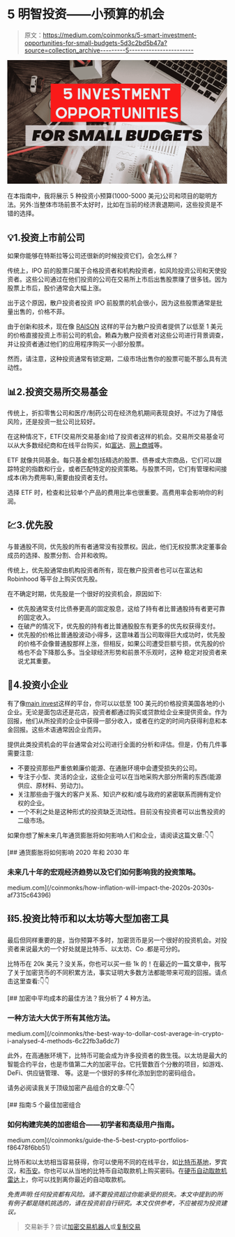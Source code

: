 # 5 明智投资——小预算的机会

> 原文：<https://medium.com/coinmonks/5-smart-investment-opportunities-for-small-budgets-5d3c2bd5b47a?source=collection_archive---------5----------------------->

![](img/c4368eb224db6fe684ec31cd2ebb9b1d.png)

在本指南中，我将展示 5 种投资小预算(1000-5000 美元)公司和项目的聪明方法。另外:当整体市场前景不太好时，比如在当前的经济衰退期间，这些投资是不错的选择。

## 💡1.投资上市前公司

如果你能够在特斯拉等公司还很新的时候投资它们，会怎么样？

传统上，IPO 前的股票只属于合格投资者和机构投资者，如风险投资公司和天使投资者。这些公司通过在他们投资的公司在交易所上市后出售股票赚了很多钱。因为股票上市后，股价通常会大幅上涨。

出于这个原因，散户投资者投资 IPO 前股票的机会很小，因为这些股票通常是批量出售的，价格不菲。

由于创新和技术，现在像 [RAISON](https://raison.ai/) 这样的平台为散户投资者提供了以低至 1 美元的价格直接投资上市前公司的机会。赖森为散户投资者对这些公司进行背景调查，并让投资者通过他们的应用程序购买一小部分股票。

然而，请注意，这种投资通常有锁定期，二级市场出售你的股票可能不那么具有流动性。

## 📊2.投资交易所交易基金

传统上，折扣零售公司和医疗/制药公司在经济危机期间表现良好。不过为了降低风险，还是投资一批公司比较好。

在这种情况下，ETF(交易所交易基金)给了投资者这样的机会。交易所交易基金可以从大多数经纪商和在线平台购买，如[富达](https://www.fidelity.com/)、[网上商城](https://www.webull.com/)等。

ETF 就像共同基金。每只基金都包括精选的股票、债券或大宗商品，它们可以跟踪特定的指数和行业，或者匹配特定的投资策略。与股票不同，它们有管理和间接成本(称为费用率),需要由投资者支付。

选择 ETF 时，检查和比较单个产品的费用比率也很重要。高费用率会影响你的利润。

## 💹3.优先股

与普通股不同，优先股的所有者通常没有投票权。因此，他们无权投票决定董事会成员的选择、股票分割、合并和收购。

传统上，优先股通常由机构投资者所有，现在散户投资者也可以在富达和 Robinhood 等平台上购买优先股。

在不确定时期，优先股是一个很好的投资机会，原因如下:

*   优先股通常支付比债券更高的固定股息，这给了持有者比普通股持有者更可靠的固定收入。
*   在破产的情况下，优先股的持有者比普通股股东有更多的优先权获得支付。
*   优先股的价格比普通股波动小得多，这意味着当公司取得巨大成功时，优先股的价格不会像普通股那样上涨，但相反，如果公司遭受巨额亏损，优先股的价格也不会下降那么多。当全球经济形势和前景不乐观时，这种
    稳定对投资者来说尤其重要。

## 🏬4.投资小企业

有了像[main invest](https://mainvest.com/)这样的平台，你可以以低至 100 美元的价格投资美国各地的小企业。无论是面包店还是花店，投资者都通过购买或贷款给企业来提供资金。作为回报，他们从所投资的企业中获得一部分收入，或者在约定的时间内获得利息和本金回报。这些术语通常因企业而异。

提供此类投资机会的平台通常会对公司进行全面的分析和评估。但是，仍有几件事需要注意:

*   不要投资那些严重依赖廉价能源、在通胀环境中会遭受损失的公司。
*   专注于小型、灵活的企业，这些企业可以在当地采购大部分所需的东西(能源供应、原材料、劳动力)。
*   关注那些由于强大的客户关系、知识产权和/或与政府的紧密联系而拥有定价权的企业。
*   一个不利之处是这种形式的投资缺乏流动性。目前没有投资者可以出售投资的二级市场。

如果你想了解未来几年通货膨胀将如何影响人们和企业，请阅读这篇文章:👇👇

[](/coinmonks/how-inflation-will-impact-the-2020s-2030s-af7315c64396) [## 通货膨胀将如何影响 2020 年和 2030 年

### 未来几十年的宏观经济趋势以及它们如何影响我的投资策略。

medium.com](/coinmonks/how-inflation-will-impact-the-2020s-2030s-af7315c64396) 

## ⛓️5.投资比特币和以太坊等大型加密工具

最后但同样重要的是，当你预算不多时，加密货币是另一个很好的投资机会。对投资者来说最大的一个好处就是比特币、以太坊、Co .都是可分的。

比特币在 20k 美元？没关系，你也可以买一些 1k 的！在最近的一篇文章中，我写了关于加密货币的不同积累方法，事实证明大多数方法都能带来可观的回报。请点击这里查看:👇👇

[](/coinmonks/the-best-way-to-dollar-cost-average-in-crypto-i-analysed-4-methods-6c22fb3a6dc7) [## 加密中平均成本的最佳方法？我分析了 4 种方法。

### 一种方法大大优于所有其他方法。

medium.com](/coinmonks/the-best-way-to-dollar-cost-average-in-crypto-i-analysed-4-methods-6c22fb3a6dc7) 

此外，在高通胀环境下，比特币可能会成为许多投资者的救生筏。以太坊是最大的智能合约平台，也是市值第二大的加密平台。它托管数百个分散的项目，如游戏、DeFi、供应链管理、
等。这是一个很好的多样化添加到您的密码组合。

请务必阅读我关于顶级加密产品组合的文章:👇👇

[](/coinmonks/guide-the-5-best-crypto-portfolios-f86478f6bb51) [## 指南:5 个最佳加密组合

### 如何构建完美的加密组合——初学者和高级用户指南。

medium.com](/coinmonks/guide-the-5-best-crypto-portfolios-f86478f6bb51) 

比特币和以太坊相当容易获得，你可以使用不同的在线平台，如[比特币基地](https://www.coinbase.com/)，罗宾汉，和[币安](https://www.binance.com/en)。你也可以从当地的比特币自动取款机上购买密码。在[硬币自动取款机雷达](https://coinatmradar.com/)上，你可以找到离你最近的自动取款机。

*免责声明:任何投资都有风险。请不要投资超过你能承受的损失。本文中提到的所有例子都是随机挑选的，请在投资前自行研究。本文仅供参考，不应被视为投资建议。*

> 交易新手？尝试[加密交易机器人](/coinmonks/crypto-trading-bot-c2ffce8acb2a)或[复制交易](/coinmonks/top-10-crypto-copy-trading-platforms-for-beginners-d0c37c7d698c)